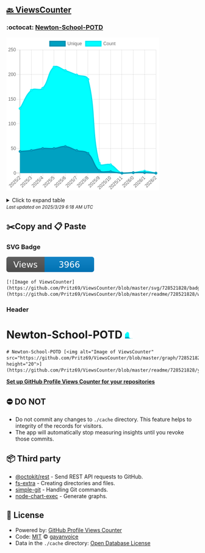 ## [🔙 ViewsCounter](https://github.com/Pritz69/ViewsCounter)

### :octocat: [Newton-School-POTD](https://github.com/Pritz69/Newton-School-POTD)
![Image of ViewsCounter](https://github.com/Pritz69/ViewsCounter/blob/master/graph/728521828/large/year.png)

<details>
	<summary>Click to expand table</summary>
	<h2>:calendar: Year Page Views Table</h2>
<table>
	<tr>
		<th>
			Last Updated
		</th>
		<th>
			Unique
		</th>
		<th>
			Count
		</th>
	</tr>
	<tr>
		<td>
			<code>2025/3/1</code>
		</td>
		<td>
			<code>0</code>
		</td>
		<td>
			<code>0</code>
		</td>
	</tr>
	<tr>
		<td>
			<code>2025/2/1</code>
		</td>
		<td>
			<code>1</code>
		</td>
		<td>
			<code>4</code>
		</td>
	</tr>
	<tr>
		<td>
			<code>2025/1/1</code>
		</td>
		<td>
			<code>1</code>
		</td>
		<td>
			<code>1</code>
		</td>
	</tr>
	<tr>
		<td>
			<code>2024/12/1</code>
		</td>
		<td>
			<code>0</code>
		</td>
		<td>
			<code>0</code>
		</td>
	</tr>
	<tr>
		<td>
			<code>2024/11/1</code>
		</td>
		<td>
			<code>3</code>
		</td>
		<td>
			<code>17</code>
		</td>
	</tr>
	<tr>
		<td>
			<code>2024/10/1</code>
		</td>
		<td>
			<code>5</code>
		</td>
		<td>
			<code>20</code>
		</td>
	</tr>
	<tr>
		<td>
			<code>2024/9/1</code>
		</td>
		<td>
			<code>40</code>
		</td>
		<td>
			<code>190</code>
		</td>
	</tr>
	<tr>
		<td>
			<code>2024/8/1</code>
		</td>
		<td>
			<code>46</code>
		</td>
		<td>
			<code>199</code>
		</td>
	</tr>
	<tr>
		<td>
			<code>2024/7/1</code>
		</td>
		<td>
			<code>54</code>
		</td>
		<td>
			<code>208</code>
		</td>
	</tr>
	<tr>
		<td>
			<code>2024/6/1</code>
		</td>
		<td>
			<code>50</code>
		</td>
		<td>
			<code>215</code>
		</td>
	</tr>
	<tr>
		<td>
			<code>2024/5/1</code>
		</td>
		<td>
			<code>50</code>
		</td>
		<td>
			<code>172</code>
		</td>
	</tr>
	<tr>
		<td>
			<code>2024/4/1</code>
		</td>
		<td>
			<code>46</code>
		</td>
		<td>
			<code>168</code>
		</td>
	</tr>
	<tr>
		<td>
			<code>2024/3/1</code>
		</td>
		<td>
			<code>44</code>
		</td>
		<td>
			<code>131</code>
		</td>
	</tr>
</table>

</details>
<small><i>Last updated on 2025/3/29 6:18 AM UTC</i></small>

## ✂️Copy and 📋 Paste
### SVG Badge
[![Image of ViewsCounter](https://github.com/Pritz69/ViewsCounter/blob/master/svg/728521828/badge.svg)](https://github.com/Pritz69/ViewsCounter/blob/master/readme/728521828/week.md)
```readme
[![Image of ViewsCounter](https://github.com/Pritz69/ViewsCounter/blob/master/svg/728521828/badge.svg)](https://github.com/Pritz69/ViewsCounter/blob/master/readme/728521828/week.md)
```
### Header
# Newton-School-POTD [<img alt="Image of ViewsCounter" src="https://github.com/Pritz69/ViewsCounter/blob/master/graph/728521828/small/year.png" height="20">](https://github.com/Pritz69/ViewsCounter/blob/master/readme/728521828/year.md)
```readme
# Newton-School-POTD [<img alt="Image of ViewsCounter" src="https://github.com/Pritz69/ViewsCounter/blob/master/graph/728521828/small/year.png" height="20">](https://github.com/Pritz69/ViewsCounter/blob/master/readme/728521828/year.md)
```
[**Set up GitHub Profile Views Counter for your repositories**](https://github.com/gayanvoice/github-profile-views-counter)
## ⛔ DO NOT
- Do not commit any changes to `./cache` directory. This feature helps to integrity of the records for visitors.
- The app will automatically stop measuring insights until you revoke those commits.
## 📦 Third party

- [@octokit/rest](https://www.npmjs.com/package/@octokit/rest) - Send REST API requests to GitHub.
- [fs-extra](https://www.npmjs.com/package/fs-extra) - Creating directories and files.
- [simple-git](https://www.npmjs.com/package/simple-git) - Handling Git commands.
- [node-chart-exec](https://www.npmjs.com/package/node-chart-exec) - Generate graphs.
## 📄 License
- Powered by: [GitHub Profile Views Counter](https://github.com/gayanvoice/github-profile-views-counter)
- Code: [MIT](./LICENSE) © [gayanvoice](https://github.com/gayanvoice/github-profile-views-counter)
- Data in the `./cache` directory: [Open Database License](https://opendatacommons.org/licenses/odbl/1-0/)
